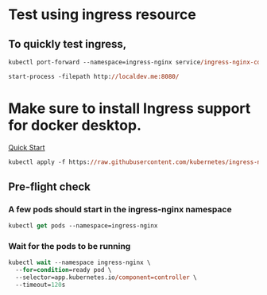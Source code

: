 # Test using ingress resource
## To quickly test ingress,
```ps
kubectl port-forward --namespace=ingress-nginx service/ingress-nginx-controller 8080:80
```

```ps
start-process -filepath http://localdev.me:8080/
```

# Make sure to install Ingress support for docker desktop.

[Quick Start]( https://kubernetes.github.io/ingress-nginx/deploy/#quick-start )

```ps
kubectl apply -f https://raw.githubusercontent.com/kubernetes/ingress-nginx/controller-v1.2.1/deploy/static/provider/cloud/deploy.yaml
```

## Pre-flight check
### A few pods should start in the ingress-nginx namespace
```ps
kubectl get pods --namespace=ingress-nginx
```

### Wait for the pods to be running
```ps
kubectl wait --namespace ingress-nginx \
  --for=condition=ready pod \
  --selector=app.kubernetes.io/component=controller \
  --timeout=120s
```
